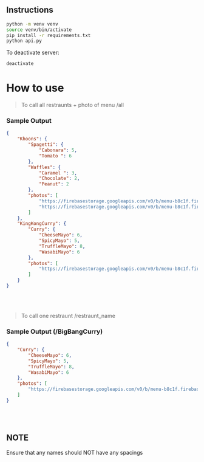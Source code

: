 ## Instructions
```bash
python -m venv venv
source venv/bin/activate
pip install -r requirements.txt
python api.py
```

To deactivate server:
```bash
deactivate
```

<h1>How to use</h1>

>To call all restraunts + photo of menu
>/all

<h3>Sample Output</h3>

```json
{
    "Khoons": {
        "Spagetti": {
            "Cabonara": 5,
            "Tomato ": 6
        },
        "Waffles": {
            "Caramel ": 3,
            "Chocolate": 2,
            "Peanut": 2
        },
        "photos": [
            "https://firebasestorage.googleapis.com/v0/b/menu-b8c1f.firebasestorage.app/o/Khoons%2FKhoons1.png?alt=media",
            "https://firebasestorage.googleapis.com/v0/b/menu-b8c1f.firebasestorage.app/o/Khoons%2FKhoons2.png?alt=media"
        ]
    },
    "KingKongCurry": {
        "Curry": {
            "CheeseMayo": 6,
            "SpicyMayo": 5,
            "TruffleMayo": 8,
            "WasabiMayo": 6
        },
        "photos": [
            "https://firebasestorage.googleapis.com/v0/b/menu-b8c1f.firebasestorage.app/o/KingKongCurry%2Fkkc.png?alt=media"
        ]
    }
}
```

<br>
<br>

>To call one restraunt
>/restraunt_name

<h3>Sample Output (/BigBangCurry)</h3>

```json
{
    "Curry": {
        "CheeseMayo": 6,
        "SpicyMayo": 5,
        "TruffleMayo": 8,
        "WasabiMayo": 6
    },
    "photos": [
        "https://firebasestorage.googleapis.com/v0/b/menu-b8c1f.firebasestorage.app/o/KingKongCurry%2Fkkc.png?alt=media"
    ]
}
```

<br>
<br>
<h2>NOTE</h2> 
Ensure that any names should NOT have any spacings